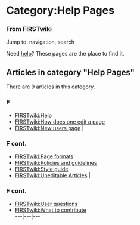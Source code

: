 

# Category:Help Pages

### From FIRSTwiki

Jump to: navigation, search

Need [help](/index.php/FIRSTwiki:Help "FIRSTwiki:Help" )? These pages are the
place to find it.

  

## Articles in category "Help Pages"

There are 9 articles in this category.

### F

  * [FIRSTwiki:Help](/index.php/FIRSTwiki:Help "FIRSTwiki:Help" )
  * [FIRSTwiki:How does one edit a page](/index.php/FIRSTwiki:How_does_one_edit_a_page "FIRSTwiki:How does one edit a page" )
  * [FIRSTwiki:New users page](/index.php/FIRSTwiki:New_users_page "FIRSTwiki:New users page" )
|

### F cont.

  * [FIRSTwiki:Page formats](/index.php/FIRSTwiki:Page_formats "FIRSTwiki:Page formats" )
  * [FIRSTwiki:Policies and guidelines](/index.php/FIRSTwiki:Policies_and_guidelines "FIRSTwiki:Policies and guidelines" )
  * [FIRSTwiki:Style guide](/index.php/FIRSTwiki:Style_guide "FIRSTwiki:Style guide" )
  * [FIRSTwiki:Uneditable Articles](/index.php/FIRSTwiki:Uneditable_Articles "FIRSTwiki:Uneditable Articles" )
|

### F cont.

  * [FIRSTwiki:User questions](/index.php/FIRSTwiki:User_questions "FIRSTwiki:User questions" )
  * [FIRSTwiki:What to contribute](/index.php/FIRSTwiki:What_to_contribute "FIRSTwiki:What to contribute" )  
---|---|---  
  
